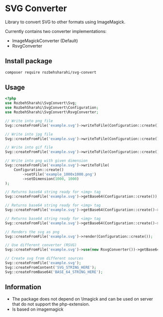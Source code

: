 # SVG Converter
Library to convert SVG to other formats using ImageMagick.

Currently contains two converter implementations:

- ImageMagickConverter (Default)
- RsvgConverter

## Install package

```bash
composer require rozbehsharahi/svg-convert
```

## Usage

```php
<?php
use RozbehSharahi\SvgConvert\Svg;
use RozbehSharahi\SvgConvert\Configuration;
use RozbehSharahi\SvgConvert\RsvgConverter;

// Write into png file
Svg::createFromFile('example.svg')->writeToFile(Configuration::create()->setFile('example.png'));

// Write into jpg file
Svg::createFromFile('example.svg')->writeToFile(Configuration::create()->setFile('example.jpg'));

// Write into gif file
Svg::createFromFile('example.svg')->writeToFile(Configuration::create()->setFile('example.gif'));

// Write into png with given dimension
Svg::createFromFile('example.svg')->writeToFile(
    Configuration::create()
        ->setFile('example_1000x1000.png')
        ->setDimension(1000, 1000)
);

// Returns base64 string ready for <img> tag
Svg::createFromFile('example.svg')->getBase64(Configuration::create());

// Returns base64 string ready for <img> tag
Svg::createFromFile('example.svg')->getBase64(Configuration::create()->setFormat('jpg'));

// Returns base64 string ready for <img> tag
Svg::createFromFile('example.svg')->getBase64(Configuration::create()->setFormat('gif'));

// Renders the svg as png
Svg::createFromFile('example.svg')->render(Configuration::create());

// Use different converter (RSVG)
Svg::createFromFile('example.svg')->use(new RsvgConverter())->getBase64(Configuration::create());

// Create svg from different sources
Svg::createFromFile('example.svg');
Svg::createFromContent('SVG_STRING_HERE');
Svg::createFromBase64('BASE_64_STRING_HERE');
```

## Information

- The package does not depend on \Imagick and can be used on server that do not support the php-extension.
- Is based on imagemagick
